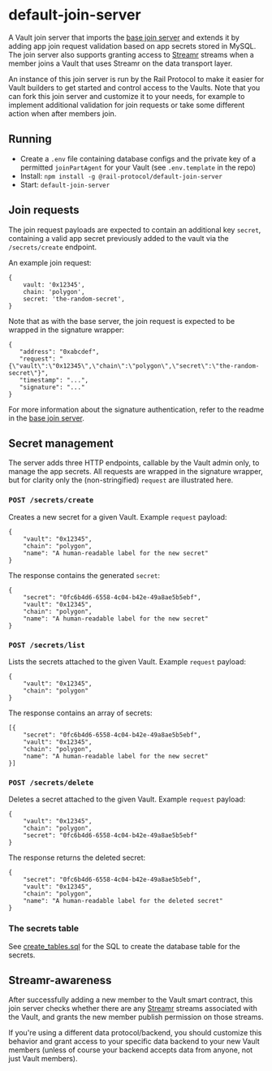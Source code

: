 # default-join-server

A Vault join server that imports the [base join server](https://github.com/vaults/data-union-join-server) and extends it by adding app join request validation based on app secrets stored in MySQL. The join server also supports granting access to [Streamr](https://streamr.network) streams when a member joins a Vault that uses Streamr on the data transport layer.

An instance of this join server is run by the Rail Protocol to make it easier for Vault builders to get started and control access to the Vaults. Note that you can fork this join server and customize it to your needs, for example to implement additional validation for join requests or take some different action when after members join.

## Running

- Create a `.env` file containing database configs and the private key of a permitted `joinPartAgent` for your Vault (see `.env.template` in the repo)
- Install: `npm install -g @rail-protocol/default-join-server`
- Start: `default-join-server`

## Join requests

The join request payloads are expected to contain an additional key `secret`, containing a valid app secret previously added to the vault via the `/secrets/create` endpoint.

An example join request:

```
{
	vault: '0x12345',
	chain: 'polygon',
	secret: 'the-random-secret',
}
```

Note that as with the base server, the join request is expected to be wrapped in the signature wrapper:

```
{
   "address": "0xabcdef",
   "request": "{\"vault\":\"0x12345\",\"chain\":\"polygon\",\"secret\":\"the-random-secret\"}",
   "timestamp": "...",
   "signature": "..."
}
```

For more information about the signature authentication, refer to the readme in the [base join server](https://github.com/vaults/data-union-join-server).

## Secret management

The server adds three HTTP endpoints, callable by the Vault admin only, to manage the app secrets. All requests are wrapped in the signature wrapper, but for clarity only the (non-stringified) `request` are illustrated here.

### `POST /secrets/create`

Creates a new secret for a given Vault. Example `request` payload:

```
{
	"vault": "0x12345",
	"chain": "polygon",
	"name": "A human-readable label for the new secret"
}
```

The response contains the generated `secret`:

```
{
	"secret": "0fc6b4d6-6558-4c04-b42e-49a8ae5b5ebf",
	"vault": "0x12345",
	"chain": "polygon",
	"name": "A human-readable label for the new secret"
}
```

### `POST /secrets/list`

Lists the secrets attached to the given Vault. Example `request` payload:

```
{
	"vault": "0x12345",
	"chain": "polygon"
}
```

The response contains an array of secrets:

```
[{
	"secret": "0fc6b4d6-6558-4c04-b42e-49a8ae5b5ebf",
	"vault": "0x12345",
	"chain": "polygon",
	"name": "A human-readable label for the new secret"
}]
```

### `POST /secrets/delete`

Deletes a secret attached to the given Vault. Example `request` payload:

```
{
	"vault": "0x12345",
	"chain": "polygon",
	"secret": "0fc6b4d6-6558-4c04-b42e-49a8ae5b5ebf"
}
```

The response returns the deleted secret:

```
{
	"secret": "0fc6b4d6-6558-4c04-b42e-49a8ae5b5ebf",
	"vault": "0x12345",
	"chain": "polygon",
	"name": "A human-readable label for the deleted secret"
}
```

### The secrets table

See [create_tables.sql](create_tables.sql) for the SQL to create the database table for the secrets.

## Streamr-awareness

After successfully adding a new member to the Vault smart contract, this join server checks whether there are any [Streamr](https://streamr.network) streams associated with the Vault, and grants the new member publish permission on those streams.

If you're using a different data protocol/backend, you should customize this behavior and grant access to your specific data backend to your new Vault members (unless of course your backend accepts data from anyone, not just Vault members).
